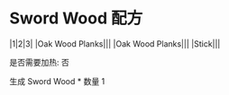 # Sword Wood 配方

|1|2|3|
|Oak Wood Planks|||
|Oak Wood Planks|||
|Stick|||

是否需要加热: 否

生成 Sword Wood * 数量 1

